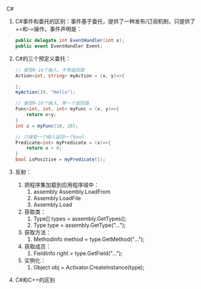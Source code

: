 C#

1. C#事件和委托的区别：事件基于委托，提供了一种发布/订阅机制，只提供了+=和-=操作。事件声明是：

   ```c#
   public delegate int EventHandler(int x);
   public event EventHandler Event;
   ```

2. C#的三个预定义委托：

   ```c#
   // 接受0-16个输入，不带返回值
   Action<int, string> myAction = (x, y)=>{
   
   };
   myAction(10, "Hello");
   
   // 接受0-16个输入，带一个返回值
   Func<int, int, int> myFunc = (x, y)=>{
       return x+y;
   }
   int z = myFunc(10, 20);
   
   // 只接受一个输入返回一个bool
   Predicate<int> myPredicate = (x)=>{
       return x > 0;
   }
   bool isPositive = myPredicate(1);
   ```

3. 反射：

   1. 把程序集加载到应用程序域中：
      1. assembly Assembly.LoadFrom
      2. Assembly.LoadFile
      3. Assembly.Load
   2. 获取类：
      1. Type[] types = assembly.GetTypes();
      2. Type type = assembly.GetType("...");
   3. 获取方法：
      1. MethodInfo method = type.GetMethod("...");
   4. 获取成员：
      1. FieldInfo right = type.GetField("...");
   5. 实例化：
      1. Object obj = Activator.CreateInstance(type);
   
4. C#和C++的区别